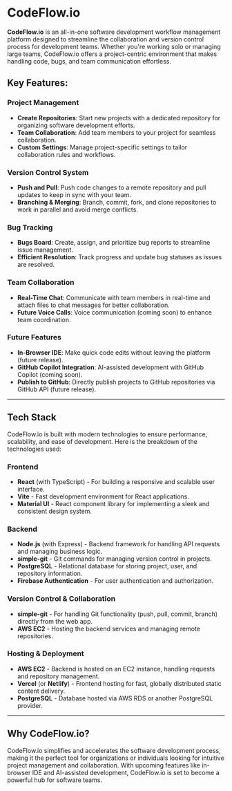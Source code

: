 # CodeFlow.io

**CodeFlow.io** is an all-in-one software development workflow management platform designed to streamline the collaboration and version control process for development teams. Whether you're working solo or managing large teams, CodeFlow.io offers a project-centric environment that makes handling code, bugs, and team communication effortless.

## Key Features:

### Project Management
- **Create Repositories**: Start new projects with a dedicated repository for organizing software development efforts.
- **Team Collaboration**: Add team members to your project for seamless collaboration.
- **Custom Settings**: Manage project-specific settings to tailor collaboration rules and workflows.

### Version Control System
- **Push and Pull**: Push code changes to a remote repository and pull updates to keep in sync with your team.
- **Branching & Merging**: Branch, commit, fork, and clone repositories to work in parallel and avoid merge conflicts.

### Bug Tracking
- **Bugs Board**: Create, assign, and prioritize bug reports to streamline issue management.
- **Efficient Resolution**: Track progress and update bug statuses as issues are resolved.

### Team Collaboration
- **Real-Time Chat**: Communicate with team members in real-time and attach files to chat messages for better collaboration.
- **Future Voice Calls**: Voice communication (coming soon) to enhance team coordination.

### Future Features
- **In-Browser IDE**: Make quick code edits without leaving the platform (future release).
- **GitHub Copilot Integration**: AI-assisted development with GitHub Copilot (coming soon).
- **Publish to GitHub**: Directly publish projects to GitHub repositories via GitHub API (future release).

---

## Tech Stack

CodeFlow.io is built with modern technologies to ensure performance, scalability, and ease of development. Here is the breakdown of the technologies used:

### Frontend
- **React** (with TypeScript) - For building a responsive and scalable user interface.
- **Vite** - Fast development environment for React applications.
- **Material UI** - React component library for implementing a sleek and consistent design system.
  
### Backend
- **Node.js** (with Express) - Backend framework for handling API requests and managing business logic.
- **simple-git** - Git commands for managing version control in projects.
- **PostgreSQL** - Relational database for storing project, user, and repository information.
- **Firebase Authentication** - For user authentication and authorization.
  
### Version Control & Collaboration
- **simple-git** - For handling Git functionality (push, pull, commit, branch) directly from the web app.
- **AWS EC2** - Hosting the backend services and managing remote repositories.
  
### Hosting & Deployment
- **AWS EC2** - Backend is hosted on an EC2 instance, handling requests and repository management.
- **Vercel** (or **Netlify**) - Frontend hosting for fast, globally distributed static content delivery.
- **PostgreSQL** - Database hosted via AWS RDS or another PostgreSQL provider.

---

## Why CodeFlow.io?

CodeFlow.io simplifies and accelerates the software development process, making it the perfect tool for organizations or individuals looking for intuitive project management and collaboration. With upcoming features like in-browser IDE and AI-assisted development, CodeFlow.io is set to become a powerful hub for software teams.
